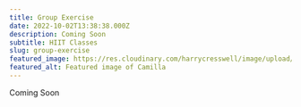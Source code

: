 ```yaml
---
title: Group Exercise
date: 2022-10-02T13:38:38.000Z
description: Coming Soon
subtitle: HIIT Classes
slug: group-exercise
featured_image: https://res.cloudinary.com/harrycresswell/image/upload/v1614015512/camillafitness/group-exercise.jpg
featured_alt: Featured image of Camilla
---
```

Coming Soon